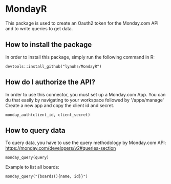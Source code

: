 # MondayR
This package is used to create an Oauth2 token for the Monday.com API and to write queries to get data.

## How to install the package
In order to install this package, simply run the following command in R:
```
devtools::install_github("lynuhs/MondayR")
```

## How do I authorize the API?
In order to use this connector, you must set up a Monday.com App.
You can du that easily by navigating to your workspace followed by '/apps/manage'
Create a new app and copy the client id and secret. 
```
monday_auth(client_id, client_secret)
```

## How to query data
To query data, you have to use the query methodology by Monday.com API: https://monday.com/developers/v2#queries-section
```
monday_query(query)
```

Example to list all boards:
```
monday_query("{boards(){name, id}}")
```
